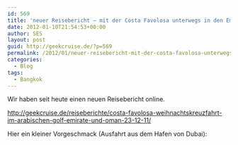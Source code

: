 ```yaml
---
id: 569
title: 'neuer Reisebericht – mit der Costa Favolosa unterwegs in den Emiraten – online'
date: 2012-01-10T21:54:53+00:00
author: SES
layout: post
guid: http://geekcruise.de/?p=569
permalink: /2012/01/neuer-reisebericht-mit-der-costa-favolosa-unterwegs-den-emiraten-online/
categories:
  - Blog
tags:
  - Bangkok
---
```

Wir haben seit heute einen neuen Reisebericht online.

<http://geekcruise.de/reiseberichte/costa-favolosa-weihnachtskreuzfahrt-im-arabischen-golf-emirate-und-oman-23-12-11/>

Hier ein kleiner Vorgeschmack (Ausfahrt aus dem Hafen von Dubai):
